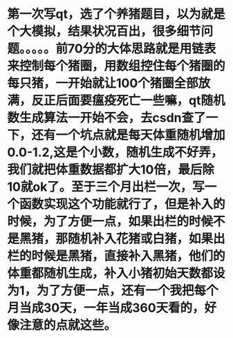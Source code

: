 # 第一次写qt，选了个养猪题目，以为就是个大模拟，结果状况百出，很多细节问题。。。。。前70分的大体思路就是用链表来控制每个猪圈，用数组控住每个猪圈的每只猪，一开始就让100个猪圈全部放满，反正后面要瘟疫死亡一些嘛，qt随机数生成算法一开始不会，去csdn查了一下，还有一个坑点就是每天体重随机增加0.0-1.2,这是个小数，随机生成不好弄，我们就把体重数据都扩大10倍，最后除10就ok了。至于三个月出栏一次，写一个函数实现这个功能就行了，但是补入的时候，为了方便一点，如果出栏的时候不是黑猪，那随机补入花猪或白猪，如果出栏的时候是黑猪，直接补入黑猪，他们的体重都随机生成，补入小猪初始天数都设为1，为了方便一点，还有一个我把每个月当成30天，一年当成360天看的，好像注意的点就这些。
